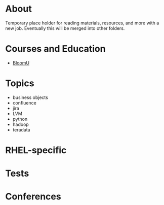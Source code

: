 # About

Temporary place holder for reading materials, resources, and more with a new job. Eventually this will be merged into other folders.

# Courses and Education

* [BloomU](http://bloomu.edu/extended)

# Topics

* business objects
* confluence
* jira
* LVM
* python
* hadoop
* teradata

# RHEL-specific

# Tests

# Conferences
